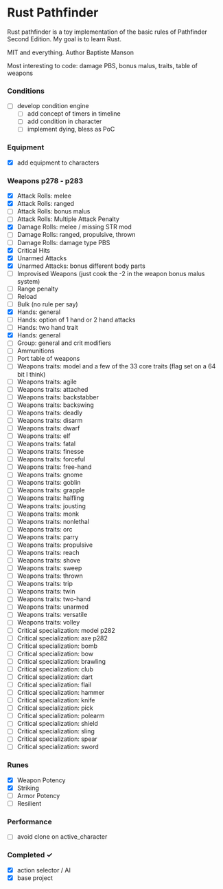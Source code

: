 # Rust Pathfinder

Rust pathfinder is a toy implementation of the basic rules of Pathfinder Second Edition.
My goal is to learn Rust.

MIT and everything. Author Baptiste Manson

Most interesting to code: damage PBS, bonus malus, traits, table of weapons

### Conditions

- [ ] develop condition engine
  - [ ] add concept of timers in timeline
  - [ ] add condition in character
  - [ ] implement dying, bless as PoC

### Equipment

- [x] add equipment to characters

### Weapons p278 - p283

- [x] Attack Rolls: melee
- [x] Attack Rolls: ranged
- [ ] Attack Rolls: bonus malus
- [ ] Attack Rolls: Multiple Attack Penalty
- [x] Damage Rolls: melee / missing STR mod
- [ ] Damage Rolls: ranged, propulsive, thrown
- [ ] Damage Rolls: damage type PBS
- [x] Critical Hits
- [x] Unarmed Attacks
- [x] Unarmed Attacks: bonus different body parts
- [ ] Improvised Weapons (just cook the -2 in the weapon bonus malus system)
- [ ] Range penalty
- [ ] Reload
- [ ] Bulk (no rule per say)
- [x] Hands: general
- [ ] Hands: option of 1 hand or 2 hand attacks
- [ ] Hands: two hand trait
- [x] Hands: general
- [ ] Group: general and crit modifiers
- [ ] Ammunitions
- [ ] Port table of weapons
- [ ] Weapons traits: model and a few of the 33 core traits (flag set on a 64 bit I think)
- [ ] Weapons traits: agile
- [ ] Weapons traits: attached
- [ ] Weapons traits: backstabber
- [ ] Weapons traits: backswing
- [ ] Weapons traits: deadly
- [ ] Weapons traits: disarm
- [ ] Weapons traits: dwarf
- [ ] Weapons traits: elf
- [ ] Weapons traits: fatal
- [ ] Weapons traits: finesse
- [ ] Weapons traits: forceful
- [ ] Weapons traits: free-hand
- [ ] Weapons traits: gnome
- [ ] Weapons traits: goblin
- [ ] Weapons traits: grapple
- [ ] Weapons traits: halfling
- [ ] Weapons traits: jousting
- [ ] Weapons traits: monk
- [ ] Weapons traits: nonlethal
- [ ] Weapons traits: orc
- [ ] Weapons traits: parry
- [ ] Weapons traits: propulsive
- [ ] Weapons traits: reach
- [ ] Weapons traits: shove
- [ ] Weapons traits: sweep
- [ ] Weapons traits: thrown
- [ ] Weapons traits: trip
- [ ] Weapons traits: twin
- [ ] Weapons traits: two-hand
- [ ] Weapons traits: unarmed
- [ ] Weapons traits: versatile
- [ ] Weapons traits: volley
- [ ] Critical specialization: model p282
- [ ] Critical specialization: axe p282
- [ ] Critical specialization: bomb
- [ ] Critical specialization: bow
- [ ] Critical specialization: brawling
- [ ] Critical specialization: club
- [ ] Critical specialization: dart
- [ ] Critical specialization: flail
- [ ] Critical specialization: hammer
- [ ] Critical specialization: knife
- [ ] Critical specialization: pick
- [ ] Critical specialization: polearm
- [ ] Critical specialization: shield
- [ ] Critical specialization: sling
- [ ] Critical specialization: spear
- [ ] Critical specialization: sword

### Runes

- [x] Weapon Potency
- [x] Striking
- [ ] Armor Potency
- [ ] Resilient

### Performance

- [ ] avoid clone on active_character

### Completed ✓

- [x] action selector / AI
- [x] base project
